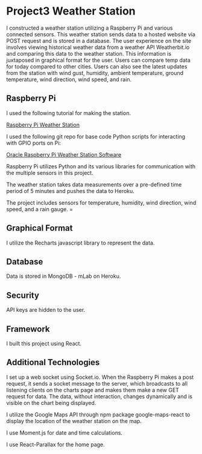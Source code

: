 # Project3 Weather Station

I constructed a weather station utilizing a Raspberry Pi and various connected sensors.  This weather station sends data to a hosted website via POST request and is stored in a database.  The user experience on the site involves viewing historical weather data from a weather API Weatherbit.io and comparing this data to the weather station.  This information is juxtaposed in graphical format for the user.  Users can compare temp data for today compared to other cities.  Users can also see the latest updates from the station with wind gust, humidity, ambient temperature, ground temperature, wind direction, wind speed, and rain.

## Raspberry Pi

I used the following tutorial for making the station.  

[Raspberry Pi Weather Station](https://projects.raspberrypi.org/en/projects/build-your-own-weather-station)

I used the following git repo for base code Python scripts for interacting with GPIO ports on Pi:

[Oracle Raspberry Pi Weather Station Software](https://github.com/RaspberryPiFoundation/weather-station)

Raspberry Pi utilizes Python and its various libraries for communication with the multiple sensors in this project.

The weather station takes data measurements over a pre-defined time period of 5 minutes and pushes the data to Heroku.

The project includes sensors for temperature, humidity, wind direction, wind speed, and a rain gauge.  =

## Graphical Format

I utilize the Recharts javascript library to represent the data.

## Database

Data is stored in MongoDB - mLab on Heroku.

## Security

API keys are hidden to the user.

## Framework

I built this project using React.

## Additional Technologies

I set up a web socket using Socket.io.  When the Raspberry Pi makes a post request, it sends a socket message to the server, which broadcasts to all listening clients on the charts page and makes them make a new GET request for data.  The data, without interaction, changes dynamically and is visible on the chart being displayed.

I utilize the Google Maps API through npm package google-maps-react to display the location of the weather station on the map.

I use Moment.js for date and time calculations.

I use React-Parallax for the home page.

